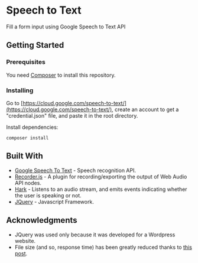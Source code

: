 # Speech to Text

Fill a form input using Google Speech to Text API

## Getting Started

### Prerequisites

You need [Composer](https://getcomposer.org/) to install this repository.

### Installing

Go to [https://cloud.google.com/speech-to-text/](https://cloud.google.com/speech-to-text/), create an account to get a "credential.json" file, and paste it in the root directory.

Install dependencies:

```
composer install
```

## Built With

* [Google Speech To Text](https://cloud.google.com/speech-to-text/docs/quickstart-client-libraries) - Speech recognition API.
* [Recorder.js](https://github.com/mattdiamond/Recorderjs) - A plugin for recording/exporting the output of Web Audio API nodes.
* [Hark](https://github.com/otalk/hark) - Listens to an audio stream, and emits events indicating whether the user is speaking or not.
* [JQuery](https://github.com/jquery/jquery) - Javascript Framework.

## Acknowledgments

* JQuery was used only because it was developed for a Wordpress website.
* File size (and so, response time) has been greatly reduced thanks to [this post](https://stackoverflow.com/a/28977136/7699236).
